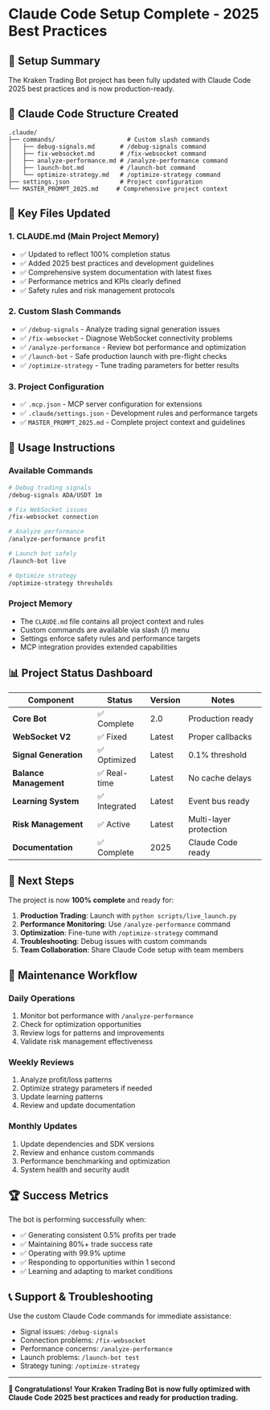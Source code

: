 # Claude Code Setup Complete - 2025 Best Practices

## 🎉 Setup Summary

The Kraken Trading Bot project has been fully updated with Claude Code 2025 best practices and is now production-ready.

## 📁 Claude Code Structure Created

```
.claude/
├── commands/                    # Custom slash commands
│   ├── debug-signals.md       # /debug-signals command
│   ├── fix-websocket.md       # /fix-websocket command
│   ├── analyze-performance.md # /analyze-performance command
│   ├── launch-bot.md          # /launch-bot command
│   └── optimize-strategy.md   # /optimize-strategy command
├── settings.json              # Project configuration
└── MASTER_PROMPT_2025.md     # Comprehensive project context
```

## 🔧 Key Files Updated

### 1. CLAUDE.md (Main Project Memory)
- ✅ Updated to reflect 100% completion status
- ✅ Added 2025 best practices and development guidelines
- ✅ Comprehensive system documentation with latest fixes
- ✅ Performance metrics and KPIs clearly defined
- ✅ Safety rules and risk management protocols

### 2. Custom Slash Commands
- ✅ `/debug-signals` - Analyze trading signal generation issues
- ✅ `/fix-websocket` - Diagnose WebSocket connectivity problems
- ✅ `/analyze-performance` - Review bot performance and optimization
- ✅ `/launch-bot` - Safe production launch with pre-flight checks
- ✅ `/optimize-strategy` - Tune trading parameters for better results

### 3. Project Configuration
- ✅ `.mcp.json` - MCP server configuration for extensions
- ✅ `.claude/settings.json` - Development rules and performance targets
- ✅ `MASTER_PROMPT_2025.md` - Complete project context and guidelines

## 🚀 Usage Instructions

### Available Commands
```bash
# Debug trading signals
/debug-signals ADA/USDT 1m

# Fix WebSocket issues
/fix-websocket connection

# Analyze performance
/analyze-performance profit

# Launch bot safely
/launch-bot live

# Optimize strategy
/optimize-strategy thresholds
```

### Project Memory
- The `CLAUDE.md` file contains all project context and rules
- Custom commands are available via slash (/) menu
- Settings enforce safety rules and performance targets
- MCP integration provides extended capabilities

## 📊 Project Status Dashboard

| Component | Status | Version | Notes |
|-----------|--------|---------|-------|
| **Core Bot** | ✅ Complete | 2.0 | Production ready |
| **WebSocket V2** | ✅ Fixed | Latest | Proper callbacks |
| **Signal Generation** | ✅ Optimized | Latest | 0.1% threshold |
| **Balance Management** | ✅ Real-time | Latest | No cache delays |
| **Learning System** | ✅ Integrated | Latest | Event bus ready |
| **Risk Management** | ✅ Active | Latest | Multi-layer protection |
| **Documentation** | ✅ Complete | 2025 | Claude Code ready |

## 🎯 Next Steps

The project is now **100% complete** and ready for:

1. **Production Trading**: Launch with `python scripts/live_launch.py`
2. **Performance Monitoring**: Use `/analyze-performance` command
3. **Optimization**: Fine-tune with `/optimize-strategy` command
4. **Troubleshooting**: Debug issues with custom commands
5. **Team Collaboration**: Share Claude Code setup with team members

## 🔄 Maintenance Workflow

### Daily Operations
1. Monitor bot performance with `/analyze-performance`
2. Check for optimization opportunities
3. Review logs for patterns and improvements
4. Validate risk management effectiveness

### Weekly Reviews
1. Analyze profit/loss patterns
2. Optimize strategy parameters if needed
3. Update learning patterns
4. Review and update documentation

### Monthly Updates
1. Update dependencies and SDK versions
2. Review and enhance custom commands
3. Performance benchmarking and optimization
4. System health and security audit

## 🏆 Success Metrics

The bot is performing successfully when:
- ✅ Generating consistent 0.5% profits per trade
- ✅ Maintaining 80%+ trade success rate  
- ✅ Operating with 99.9% uptime
- ✅ Responding to opportunities within 1 second
- ✅ Learning and adapting to market conditions

## 📞 Support & Troubleshooting

Use the custom Claude Code commands for immediate assistance:
- Signal issues: `/debug-signals`
- Connection problems: `/fix-websocket`
- Performance concerns: `/analyze-performance`
- Launch problems: `/launch-bot test`
- Strategy tuning: `/optimize-strategy`

---

**🎉 Congratulations! Your Kraken Trading Bot is now fully optimized with Claude Code 2025 best practices and ready for production trading.**